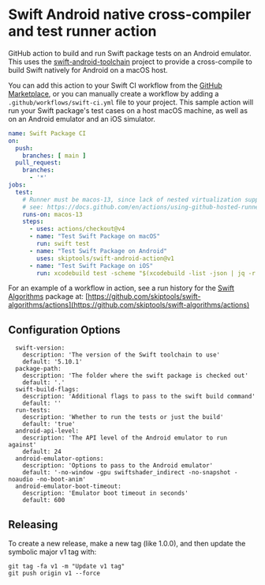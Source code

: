 # Swift Android native cross-compiler and test runner action

GitHub action to build and run Swift package tests on an Android emulator.
This uses the [swift-android-toolchain](https://github.com/skiptools/swift-android-toolchain)
project to provide a cross-compile to build
Swift natively for Android on a macOS host.


You can add this action to your Swift CI workflow from the
[GitHub Marketplace](https://github.com/marketplace/actions/swift-android-action),
or you can manually create a workflow by adding a
`.github/workflows/swift-ci.yml` file to your project.
This sample action will run your Swift package's test cases
on a host macOS machine, as well as on an Android emulator
and an iOS simulator.

```yml
name: Swift Package CI
on:
  push:
    branches: [ main ]
  pull_request:
    branches:
      - '*'
jobs:
  test:
    # Runner must be macos-13, since lack of nested virtualization support on macos-14 prevents the Android emulator from working
    # see: https://docs.github.com/en/actions/using-github-hosted-runners/using-github-hosted-runners/about-github-hosted-runners#limitations-for-arm64-macos-runners
    runs-on: macos-13
    steps:
      - uses: actions/checkout@v4
      - name: "Test Swift Package on macOS"
        run: swift test
      - name: "Test Swift Package on Android"
        uses: skiptools/swift-android-action@v1
      - name: "Test Swift Package on iOS"
        run: xcodebuild test -scheme "$(xcodebuild -list -json | jq -r '.workspace.schemes[-1]')" -sdk "iphonesimulator" -destination "platform=iOS Simulator,name=iPhone 15"

```

For an example of a workflow in action, see a run history
for the [Swift Algorithms](https://github.com/skiptools/swift-algorithms) package at:
[https://github.com/skiptools/swift-algorithms/actions](https://github.com/skiptools/swift-algorithms/actions)

## Configuration Options


```
  swift-version:
    description: 'The version of the Swift toolchain to use'
    default: '5.10.1'
  package-path:
    description: 'The folder where the swift package is checked out'
    default: '.'
  swift-build-flags:
    description: 'Additional flags to pass to the swift build command'
    default: ''
  run-tests:
    description: 'Whether to run the tests or just the build'
    default: 'true'
  android-api-level:
    description: 'The API level of the Android emulator to run against'
    default: 24
  android-emulator-options:
    description: 'Options to pass to the Android emulator'
    default: '-no-window -gpu swiftshader_indirect -no-snapshot -noaudio -no-boot-anim'
  android-emulator-boot-timeout:
    description: 'Emulator boot timeout in seconds'
    default: 600
```

## Releasing

To create a new release, make a new tag (like 1.0.0),
and then update the symbolic major v1 tag with:

```
git tag -fa v1 -m "Update v1 tag"
git push origin v1 --force
```


